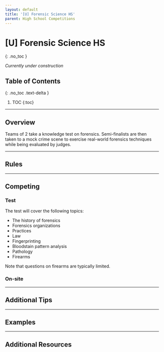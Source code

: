 ```yaml
---
layout: default
title: '[U] Forensic Science HS'
parent: High School Competitions
---
```


# [U] Forensic Science HS
{: .no_toc }

*Currently under construction*

## Table of Contents
{: .no_toc .text-delta }

1. TOC
{:toc}

---

## Overview

Teams of 2 take a knowledge test on forensics. Semi-finalists are then taken to a mock crime scene to exercise real-world forensics techniques while being evaluated by judges.

---

## Rules

---

## Competing

### Test

The test will cover the following topics:

- The history of forensics
- Forensics organizations
- Practices
- Law
- Fingerprinting
- Bloodstain pattern analysis
- Pathology
- Firearms

Note that questions on firearms are typically limited.

### On-site


---

## Additional Tips

---

## Examples

---

## Additional Resources

